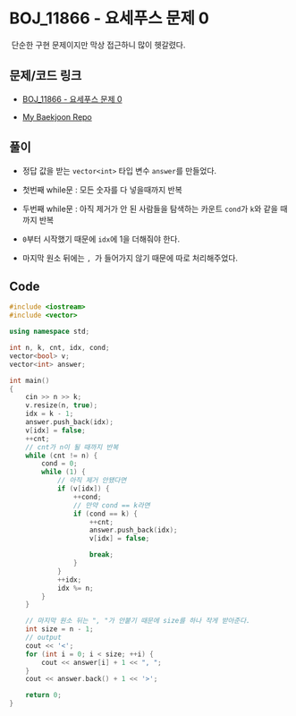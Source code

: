 # BOJ_11866 - 요세푸스 문제 0

&nbsp;단순한 구현 문제이지만 막상 접근하니 많이 헷갈렸다.

## 문제/코드 링크

- [BOJ_11866 - 요세푸스 문제 0](https://www.acmicpc.net/problem/11866)

- [My Baekjoon Repo](https://github.com/Meantint/Baekjoon)

## 풀이

- 정답 값을 받는 `vector<int>` 타입 변수 `answer`를 만들었다.

- 첫번째 while문 : 모든 숫자를 다 넣을때까지 반복

- 두번째 while문 : 아직 제거가 안 된 사람들을 탐색하는 카운트 `cond`가 `k`와 같을 때까지 반복

- `0`부터 시작했기 때문에 `idx`에 1을 더해줘야 한다.

- 마지막 원소 뒤에는 `, `가 들어가지 않기 때문에 따로 처리해주었다.

## Code

```cpp
#include <iostream>
#include <vector>

using namespace std;

int n, k, cnt, idx, cond;
vector<bool> v;
vector<int> answer;

int main()
{
    cin >> n >> k;
    v.resize(n, true);
    idx = k - 1;
    answer.push_back(idx);
    v[idx] = false;
    ++cnt;
    // cnt가 n이 될 때까지 반복
    while (cnt != n) {
        cond = 0;
        while (1) {
            // 아직 제거 안됐다면
            if (v[idx]) {
                ++cond;
                // 만약 cond == k라면
                if (cond == k) {
                    ++cnt;
                    answer.push_back(idx);
                    v[idx] = false;

                    break;
                }
            }
            ++idx;
            idx %= n;
        }
    }

    // 마지막 원소 뒤는 ", "가 안붙기 때문에 size를 하나 작게 받아준다.
    int size = n - 1;
    // output
    cout << '<';
    for (int i = 0; i < size; ++i) {
        cout << answer[i] + 1 << ", ";
    }
    cout << answer.back() + 1 << '>';

    return 0;
}
```
